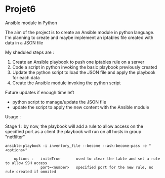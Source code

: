 # Projet6
Ansible module in Python

The aim of the project is to create an Ansible module in python language.
I'm planning to create and maybe implement an iptables file created with data in a JSON file

My sheduled steps are :
1) Create an Ansible playbook to push one iptables rule on a server
2) Code a script in python invoking the basic playbook previously created
3) Update the python script to load the JSON file and apply the playbook for each data
4) Create the Ansible module invoking the python script

Future updates if enough time left
* python script to manage/update the JSON file
* update the script to apply the new content with the Ansible module

Usage :

Stage 1 : 	by now, the playbook will add a rule to allow access on the specified port as a client
			the playbook will run on all hosts in group "netfilter"
			
	ansible-playbook -i inventory_file --become --ask-become-pass -e "<options>"
		
		options :	init=True		used to clear the table and set a rule to allow SSH access
					port=<number>	specified port for the new rule, no rule created if ommited